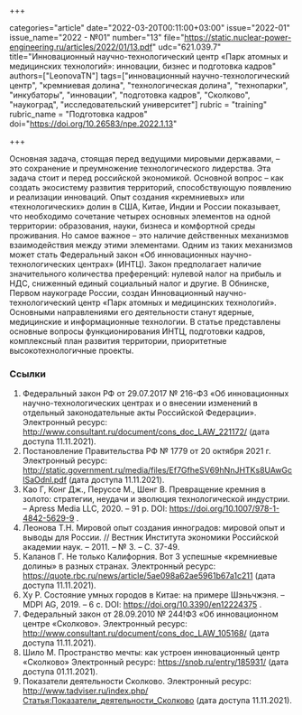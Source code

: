 +++

categories="article"
date="2022-03-20T00:11:00+03:00"
issue="2022-01"
issue_name="2022 - №01"
number="13"
file="https://static.nuclear-power-engineering.ru/articles/2022/01/13.pdf"
udc="621.039.7"
title="Инновационный научно-технологический центр «Парк атомных и медицинских технологий»: инновации, бизнес и подготовка кадров"
authors=["LeonovaTN"]
tags=["инновационный научно-технологический центр", "кремниевая долина", "технологическая долина", "технопарки", "инкубаторы", "инновации", "подготовка кадров", "Сколково", "наукоград", "исследовательский университет"]
rubric = "training"
rubric_name = "Подготовка кадров"
doi="https://doi.org/10.26583/npe.2022.1.13"

+++

Основная задача, стоящая перед ведущими мировыми державами, – это сохранение и преумножение технологического лидерства. Эта задача стоит и перед российской экономикой. Основной вопрос – как создать экосистему развития территорий, способствующую появлению и реализации инноваций. Опыт создания «кремниевых» или «технологических» долин в США, Китае, Индии и России показывает, что необходимо сочетание четырех основных элементов на одной территории: образования, науки, бизнеса и комфортной среды проживания. Но самое важное – это наличие действенных механизмов взаимодействия между этими элементами. Одним из таких механизмов может стать Федеральный закон «Об инновационных научно-технологических центрах» (ИНТЦ). Закон предполагает наличие значительного количества преференций: нулевой налог на прибыль и НДС, сниженный единый социальный налог и другие. В Обнинске, Первом наукограде России, создан Инновационный научно-технологический центр «Парк атомных и медицинских технологий». Основными направлениями его деятельности станут ядерные, медицинские и информационные технологии. В статье представлены основные вопросы функционирования ИНТЦ, подготовки кадров, комплексный план развития территории, приоритетные высокотехнологичные проекты.

### Ссылки

1. Федеральный закон РФ от 29.07.2017 № 216-ФЗ «Об инновационных научно-технологических центрах и о внесении изменений в отдельный законодательные акты Российской Федерации». Электронный ресурс: http://www.consultant.ru/document/cons_doc_LAW_221172/ (дата доступа 11.11.2021).
2. Постановление Правительства РФ № 1779 от 20 октября 2021 г. Электронный ресурс: http://static.government.ru/media/files/Ef7GfheSV69hNnJHTKs8UAwGclSaOdnl.pdf (дата доступа 11.11.2021).
3. Као Г, Конг Дж., Перуссе М., Шенг В. Превращение кремния в золото: стратегии, неудачи и эволюция технологической индустрии. – Apress Media LLC, 2020. – 91 p. DOI: https://doi.org/10.1007/978-1-4842-5629-9 .
4. Леонова Т.Н. Мировой опыт создания инноградов: мировой опыт и выводы для России. // Вестник Института экономики Российской академии наук. – 2011. – № 3. – С. 37-49.
5. Каланов Г. Не только Калифорния. Вот 3 успешные «кремниевые долины» в разных странах. Электронный ресурс: https://quote.rbc.ru/news/article/5ae098a62ae5961b67a1c211 (дата доступа 11.11.2021).
6. Ху Р. Состояние умных городов в Китае: на примере Шэньчжэня. – MDPI AG, 2019. – 6 с. DOI: https://doi.org/10.3390/en12224375 .
7. Федеральный закон от 28.09.2010 № 244!ФЗ «Об инновационном центре «Сколково». Электронный ресурс: http://www.consultant.ru/document/cons_doc_LAW_105168/ (дата доступа 11.11.2021).
8. Шило М. Пространство мечты: как устроен инновационный центр «Сколково» Электронный ресурс: https://snob.ru/entry/185931/ (дата доступа 01.11.2021).
9. Показатели деятельности Сколково. Электронный ресурс: http://www.tadviser.ru/index.php/Статья:Показатели_деятельности_Сколково (дата доступа 11.11.2021).
